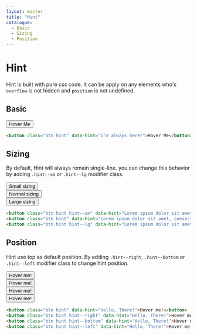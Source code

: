 ```yaml
---
layout: master
title: "Hint"
catalogue:
  - Basic
  - Sizing
  - Position
---
```


# Hint

Hint is built with pure css code. It can be apply on any elements who's `overflow` is not hidden and `position` is not undefined.

## Basic

<section class="snippet">
  <div class="snippet__preview">
    <button class="btn hint" data-hint="I'm always here!">Hover Me</button>
  </div>
  <div class="snippet__source">

```html
<button class="btn hint" data-hint="I'm always here!">Hover Me</button>
```

  </div>
</section>

## Sizing

By default, Hint will always remain single-line. you can change this behavior by adding `.hint--sm` or `.hint--lg` modifier class.

<section class="snippet">
  <div class="snippet__preview">
    <div class="row text-center">
      <div class="col-4@md">
        <button class="btn hint hint--sm mb-6" data-hint="Lorem ipsum dolor sit amet.">Small sizing</button>
      </div>
      <div class="col-4@md">
        <button class="btn hint mb-6" data-hint="Lorem ipsum dolor sit amet, consectetur adipisicing elit. Nulla, ratione!">Normal sizing</button>
      </div>
      <div class="col-4@md">
        <button class="btn hint hint--lg mb-6" data-hint="Lorem ipsum dolor sit amet, consectetur adipisicing elit. Quidem architecto, illo recusandae dolorem magni odit.">Large sizing</button>
      </div>
    </div>
  </div>
  <div class="snippet__source">

```html
<button class="btn hint hint--sm" data-hint="Lorem ipsum dolor sit amet.">Small sizing</button>
<button class="btn hint" data-hint="Lorem ipsum dolor sit amet, consectetur adipisicing elit. Nulla, ratione!">Normal sizing</button>
<button class="btn hint hint--lg" data-hint="Lorem ipsum dolor sit amet, consectetur adipisicing elit. Quidem architecto, illo recusandae dolorem magni odit.">Large sizing</button>
```

  </div>
</section>

## Position

Hint use top as default position. By adding `.hint--right`, `.hint--bottom` or `.hint--left` modifier class to change hint position.

<section class="snippet">
  <div class="snippet__preview">
    <div class="row text-center">
      <div class="col-6@sm col-3@md">
        <button class="btn hint mb-6" data-hint="Hello, There!">Hover me!</button>
      </div>
      <div class="col-6@sm col-3@md">
        <button class="btn hint hint--right mb-6" data-hint="Hello, There!">Hover me!</button>
      </div>
      <div class="col-6@sm col-3@md">
        <button class="btn hint hint--bottom mb-6" data-hint="Hello, There!">Hover me!</button>
      </div>
      <div class="col-6@sm col-3@md">
        <button class="btn hint hint--left mb-6" data-hint="Hello, There!">Hover me!</button>
      </div>
    </div>
  </div>
  <div class="snippet__source">

```html
<button class="btn hint" data-hint="Hello, There!">Hover me!</button>
<button class="btn hint hint--right" data-hint="Hello, There!">Hover me!</button>
<button class="btn hint hint--bottom" data-hint="Hello, There!">Hover me!</button>
<button class="btn hint hint--left" data-hint="Hello, There!">Hover me!</button>
```

  </div>
</section>
